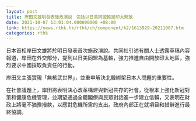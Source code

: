 ```yaml
---
layout: post
title: 岸田文雄明發表施政演說　包括以日美同盟推進印太開放
date: 2021-10-07 13:01:04.000000000 +08:00
link: https://news.rthk.hk/rthk/ch/component/k2/1613929-20211007.htm
categories: rthk
---
```


日本首相岸田文雄將於明日發表首次施政演說。共同社引述有關人士透露草稿內容報道，岸田在外交部分，提到以日美同盟為基軸，強力推進自由開放印太地區，強烈要求中國採取負責任的行動。

岸田又主張實現「無核武世界」，並重申解決北韓綁架日本人問題的重要性。

在社會議題上，岸田將表明決心改革構建與新冠共存的社會，從根本上強化新冠對策和健康危機管理，並期望通過全體閣僚與民眾對話進一步建立信賴，又表明在財政上將毫不猶豫撥款，以應對危機所需的支出。政府內部正在就項目和措辭進行最終協調。
